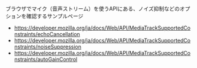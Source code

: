 ブラウザでマイク（音声ストリーム）を使うAPIにある、ノイズ抑制などのオプションを確認するサンプルページ

- https://developer.mozilla.org/ja/docs/Web/API/MediaTrackSupportedConstraints/echoCancellation
- https://developer.mozilla.org/ja/docs/Web/API/MediaTrackSupportedConstraints/noiseSuppression
- https://developer.mozilla.org/ja/docs/Web/API/MediaTrackSupportedConstraints/autoGainControl
